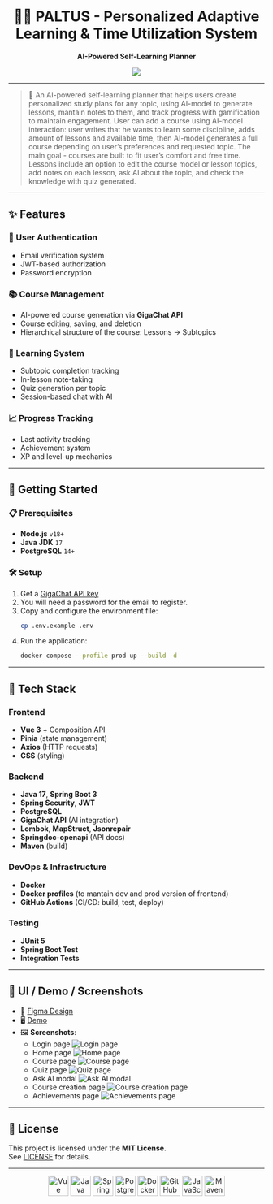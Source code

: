 <div align="center">
  <h1> 🧠📅 PALTUS - Personalized Adaptive Learning & Time Utilization System</h1>
  <p><strong>AI-Powered Self-Learning Planner</strong></p>
</div>
<p align="center">
  <a href="http://paltus-edu.ru" target="_blank">
    <img src="https://img.shields.io/badge/Demo-Visit-blue?style=for-the-badge&logo=vercel" />
  </a>
</p>

---
> 🧩 An AI-powered self-learning planner that helps users create personalized study plans for any topic, using AI-model to generate lessons, mantain notes to them, and track progress with gamification to maintain engagement. User can add a course using AI-model interaction: user writes that he wants to learn some discipline, adds amount of lessons and available time, then AI-model generates a full course depending on user’s preferences and requested topic. The main goal - courses are built to fit user’s comfort and free time. Lessons include an option to edit the course model or lesson topics, add notes on each lesson, ask AI about the topic, and check the knowledge with quiz generated.

---


## ✨ Features

### 🔐 User Authentication
- Email verification system  
- JWT-based authorization  
- Password encryption

### 📚 Course Management
- AI-powered course generation via **GigaChat API**  
- Course editing, saving, and deletion  
- Hierarchical structure of the course: Lessons → Subtopics  

### 🧠 Learning System
- Subtopic completion tracking  
- In-lesson note-taking  
- Quiz generation per topic  
- Session-based chat with AI  

### 📈 Progress Tracking
- Last activity tracking  
- Achievement system  
- XP and level-up mechanics  

---
 

## 🚀 Getting Started

### 📋 Prerequisites
- **Node.js** `v18+`
- **Java JDK** `17`
- **PostgreSQL** `14+`

### 🛠️ Setup

1. Get a [GigaChat API key](https://developers.sber.ru/portal/gigachat-and-api)
2. You will need a password for the email to register.
3. Copy and configure the environment file:  
   ```bash
   cp .env.example .env
   ```
4. Run the application:
   ```bash
   docker compose --profile prod up --build -d
   ```

---

## 🧪 Tech Stack

### Frontend
- **Vue 3** + Composition API  
- **Pinia** (state management)  
- **Axios** (HTTP requests)  
- **CSS** (styling)

### Backend
- **Java 17**, **Spring Boot 3**
- **Spring Security**, **JWT**
- **PostgreSQL**
- **GigaChat API** (AI integration)
- **Lombok**, **MapStruct**, **Jsonrepair**
- **Springdoc-openapi** (API docs)
- **Maven** (build)

### DevOps & Infrastructure
- **Docker**
- **Docker profiles** (to mantain dev and prod version of frontend)
- **GitHub Actions** (CI/CD: build, test, deploy)

### Testing
- **JUnit 5**
- **Spring Boot Test**
- **Integration Tests**

---

## 📸 UI / Demo / Screenshots

- 🎨 [Figma Design](https://www.figma.com/design/rvNoC6oOC2Xe5y7yWIhLuN/Demo-visuals?node-id=0-1&p=f&t=3HySqTnuZp6DQNiC-0)  
- 🖥️ [Demo](https://drive.google.com/file/d/1ntjJiWKdZ4M6fLnfgKrc5X86aNmgJj2O/view?usp=sharing)  
- 🖼️ **Screenshots**:
  - Login page
     ![Login page](frontend/docs/images/login.png)
  - Home page
    ![Home page](frontend/docs/images/home.png)
  - Course page
    ![Course page](frontend/docs/images/course.png)
  - Quiz page
    ![Quiz page](frontend/docs/images/quiz.png)
  - Ask AI modal
    ![Ask AI modal](frontend/docs/images/askAI.png)
  - Course creation page
    ![Course creation page](frontend/docs/images/courseCreation.png)
  - Achievements page
    ![Achievements page](frontend/docs/images/achievements.png)

---

## 📄 License

This project is licensed under the **MIT License**.  
See [LICENSE](./LICENSE) for details.

---

<div align="center">
  <img src="https://cdn.jsdelivr.net/gh/devicons/devicon/icons/vuejs/vuejs-original.svg" height="40" alt="Vue" />
  <img src="https://cdn.jsdelivr.net/gh/devicons/devicon/icons/java/java-original.svg" height="40" alt="Java" />
  <img src="https://cdn.jsdelivr.net/gh/devicons/devicon/icons/spring/spring-original.svg" height="40" alt="Spring" />
  <img src="https://cdn.jsdelivr.net/gh/devicons/devicon/icons/postgresql/postgresql-original.svg" height="40" alt="PostgreSQL" />
  <img src="https://cdn.jsdelivr.net/gh/devicons/devicon/icons/docker/docker-original.svg" height="40" alt="Docker" />
  <img src="https://cdn.jsdelivr.net/gh/devicons/devicon/icons/github/github-original.svg" height="40" alt="GitHub" />
  <img src="https://cdn.jsdelivr.net/gh/devicons/devicon/icons/javascript/javascript-original.svg" height="40" alt="JavaScript" />
  <img src="https://cdn.jsdelivr.net/gh/devicons/devicon/icons/maven/maven-original.svg" height="40" alt="Maven" />
</div>
